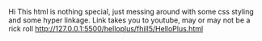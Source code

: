 Hi
This html is nothing special, just messing around with some css styling and some hyper linkage. 
Link takes you to youtube, may or may not be a rick roll
http://127.0.0.1:5500/helloplus/fhill5/HelloPlus.html